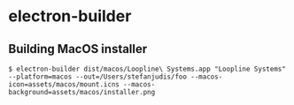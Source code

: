 # electron-builder

## Building MacOS installer

```
$ electron-builder dist/macos/Loopline\ Systems.app "Loopline Systems" --platform=macos --out=/Users/stefanjudis/foo --macos-icon=assets/macos/mount.icns --macos-background=assets/macos/installer.png
```